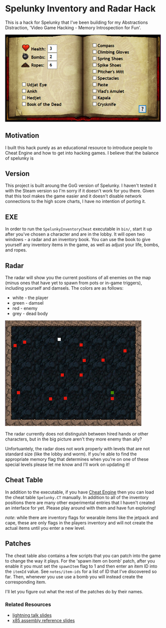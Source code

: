 # Spelunky Inventory and Radar Hack

This is a hack for Spelunky that I've been building for my Abstractions
Distraction, 'Video Game Hacking - Memory Introspection for Fun'.

![spelunky inventory hack](https://github.com/jackiekircher/spelunky-inventory-hack/blob/master/lib/images/spelunky-inventory.PNG)

## Motivation
I built this hack purely as an educational resource to introduce people to Cheat Engine and how to
get into hacking games. I believe that the balance of spelunky is

## Version
This project is built aroung the GoG version of Spelunky. I haven't
tested it with the Steam version so I'm sorry if it doesn't work for
you there. Given that this tool makes the game easier and it doesn't
disable network connections to the high score charts, I have no intention of porting it.

## EXE
In order to run the `SpelunkyInventoryCheat` executable in `bin/`, start
it up after you've chosen a character and are in the lobby. It will open
two windows - a radar and an inventory book. You can use the book to
give yourself any inventory items in the game, as well as adjust your
life, bombs, and ropes.

## Radar
The radar will show you the current positions of all enemies on the map
(minus ones that have yet to spawn from pots or in-game triggers),
including yourself and damsels. The colors are as follows:

* white - the player
* green - damsel
* red - enemy
* grey - dead body

![spelunky radar, mines 1-2](https://github.com/jackiekircher/spelunky-inventory-hack/blob/master/lib/images/spelunky-radar.PNG)

The radar currently does not distinguish between hired hands or other
characters, but in the big picture aren't they more enemy than ally?

Unfortuantely, the radar does not work properly with levels that are not
standard size (like the lobby and worm). If you're able to find the
appropriate memory flag that determines when you're on one of these
special levels please let me know and I'll work on updating it!

## Cheat Table
In addition to the executable, if you have [Cheat Engine](http://www.cheatengine.org/)
then you can load the cheat table `Spelunky.CT` manually. In addition to
all of the inventory positions there are many other experimental entries
that I haven't created an interface for yet. Please play around with
them and have fun exploring!

*note*: while there are inventory flags for wearable items like the
jetpack and cape, these are only flags in the players inventory and will
not create the actual items until you enter a new level.

## Patches
The cheat table also contains a few scripts that you can patch into the
game to change the way it plays. For the 'spawn item on bomb' patch, after
you enable it you must set the `spawnItem` flag to 1 and then enter an
item ID into the `itemId` value. See `notes/item-ids` for a list of ID
that I've discovered so far. Then, whenever you use use a bomb you will
instead create the corresponding item.

I'll let you figure out what the rest of the patches do by their names.

### Related Resources
* [lightning talk slides](https://github.com/jackiekircher/video-game-hacking-at-abstractions)
* [x85 assembly reference slides](https://github.com/jackiekircher/video-game-hacking-at-abstractions)

